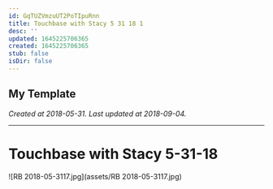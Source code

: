 ```yaml
---
id: GqTUZVmzuUT2PoTIpuRnn
title: Touchbase with Stacy 5 31 18 1
desc: ''
updated: 1645225706365
created: 1645225706365
stub: false
isDir: false
---
```

My Template
---

_Created at 2018-05-31._
_Last updated at 2018-09-04._




---

# Touchbase with Stacy 5-31-18


![RB 2018-05-3117.jpg](assets/RB 2018-05-3117.jpg)

